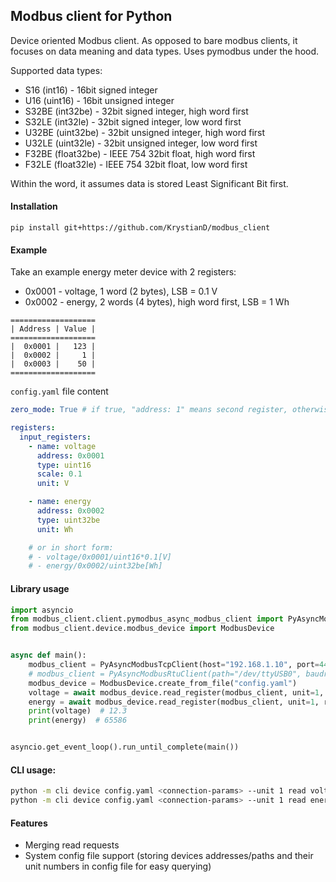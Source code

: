 Modbus client for Python
-----

Device oriented Modbus client. As opposed to bare modbus clients, it focuses on data meaning and data types. Uses pymodbus under the hood.

Supported data types:

- S16 (int16) - 16bit signed integer
- U16 (uint16) - 16bit unsigned integer
- S32BE (int32be) - 32bit signed integer, high word first
- S32LE (int32le) - 32bit signed integer, low word first
- U32BE (uint32be) - 32bit unsigned integer, high word first
- U32LE (uint32le) - 32bit unsigned integer, low word first
- F32BE (float32be) - IEEE 754 32bit float, high word first
- F32LE (float32le) - IEEE 754 32bit float, low word first

Within the word, it assumes data is stored Least Significant Bit first.

#### Installation

```shell
pip install git+https://github.com/KrystianD/modbus_client
```

#### Example

Take an example energy meter device with 2 registers:

- 0x0001 - voltage, 1 word (2 bytes), LSB = 0.1 V
- 0x0002 - energy, 2 words (4 bytes), high word first, LSB = 1 Wh

```
===================
| Address | Value |
===================
|  0x0001 |   123 |
|  0x0002 |     1 |
|  0x0003 |    50 |
===================
```

`config.yaml` file content

```yaml
zero_mode: True # if true, "address: 1" means second register, otherwise, "address: 1" means first register

registers:
  input_registers:
    - name: voltage
      address: 0x0001
      type: uint16
      scale: 0.1
      unit: V

    - name: energy
      address: 0x0002
      type: uint32be
      unit: Wh

    # or in short form:
    # - voltage/0x0001/uint16*0.1[V]
    # - energy/0x0002/uint32be[Wh] 
```

#### Library usage

```python
import asyncio
from modbus_client.client.pymodbus_async_modbus_client import PyAsyncModbusTcpClient
from modbus_client.device.modbus_device import ModbusDevice


async def main():
    modbus_client = PyAsyncModbusTcpClient(host="192.168.1.10", port=4444, timeout=3)
    # modbus_client = PyAsyncModbusRtuClient(path="/dev/ttyUSB0", baudrate=9600, stopbits=1, parity='N', timeout=3)
    modbus_device = ModbusDevice.create_from_file("config.yaml")
    voltage = await modbus_device.read_register(modbus_client, unit=1, register="voltage")
    energy = await modbus_device.read_register(modbus_client, unit=1, register="energy")
    print(voltage)  # 12.3
    print(energy)  # 65586


asyncio.get_event_loop().run_until_complete(main())
```

#### CLI usage:

```bash
python -m cli device config.yaml <connection-params> --unit 1 read voltage
python -m cli device config.yaml <connection-params> --unit 1 read energy
```

#### Features

- Merging read requests
- System config file support (storing devices addresses/paths and their unit numbers in config file for easy querying)
